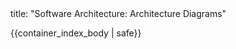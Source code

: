 <frontmatter>
title: "Software Architecture: Architecture Diagrams"
</frontmatter>

{{container_index_body | safe}}
